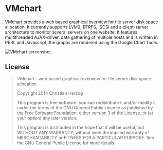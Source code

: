 VMchart
=======

VMchart provides a web based graphical overview for file server disk space allocation. It currently supports LVM2, BTRFS, iSCSI and a client-server architecture to monitor several servers on one website. It features multithreaded AJAX-driven data gathering of multiple hosts and is written in PERL and Javascript, the graphs are rendered using the Google Chart Tools.

![VMchart screenshot](http://readme.phys.ethz.ch/media/lvmchart1.png)

License
-------

> VMchart - web based graphical overview for file server disk space allocation
>
> Copyright 2014 Christian Herzog
>
> This program is free software: you can redistribute it and/or modify
> it under the terms of the GNU General Public License as published by
> the Free Software Foundation, either version 3 of the License, or
> (at your option) any later version.
>
> This program is distributed in the hope that it will be useful,
> but WITHOUT ANY WARRANTY; without even the implied warranty of
> MERCHANTABILITY or FITNESS FOR A PARTICULAR PURPOSE. See the
> GNU General Public License for more details.
